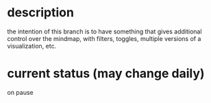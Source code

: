 # description
the intention of this branch is to have something that gives additional control over the mindmap, with filters, toggles, multiple versions of a visualization, etc. 

# current status (may change daily)
on pause
